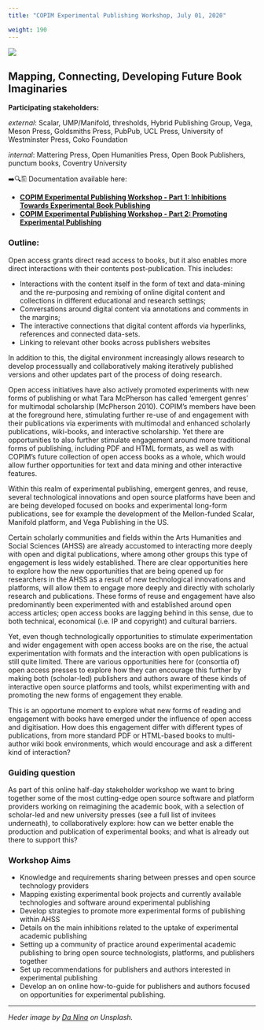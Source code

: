 ```yaml
---
title: "COPIM Experimental Publishing Workshop, July 01, 2020"

weight: 190
---
```


![](/images/da-nina-MBqwXZTfkdA-unsplash-cropped.jpg)

## Mapping, Connecting, Developing Future Book Imaginaries

**Participating stakeholders:**

_external_: Scalar, UMP/Manifold, thresholds, Hybrid Publishing Group, Vega, Meson Press, Goldsmiths Press, PubPub, UCL Press, University of Westminster Press, Coko Foundation

_internal_: Mattering Press, Open Humanities Press, Open Book Publishers, punctum books, Coventry University


➡️🔍🖺 Documentation available here:
  - **[COPIM Experimental Publishing Workshop - Part 1: Inhibitions Towards Experimental Book Publishing](https://doi.org/10.21428/785a6451.8265afcb)**
  - **[COPIM Experimental Publishing Workshop - Part 2: Promoting Experimental Publishing](https://doi.org/10.21428/785a6451.a21d57b6)**

### Outline:

Open access grants direct read access to books, but it also enables more direct interactions with their contents post-publication. This includes:

* Interactions with the content itself in the form of text and data-mining and the re-purposing and remixing of online digital content and collections in different educational and research settings;
* Conversations around digital content via annotations and comments in the margins;
* The interactive connections that digital content affords via hyperlinks, references and connected data-sets.
* Linking to relevant other books across publishers websites

In addition to this, the digital environment increasingly allows research to develop processually and collaboratively making iteratively published versions and other updates part of the process of doing research.

Open access initiatives have also actively promoted experiments with new forms of publishing or what Tara McPherson has called ‘emergent genres’ for multimodal scholarship (McPherson 2010). COPIM’s members have been at the foreground here, stimulating further re-use of and engagement with their publications via experiments with multimodal and enhanced scholarly publications, wiki-books, and interactive scholarship. Yet there are opportunities to also further stimulate engagement around more traditional forms of publishing, including PDF and HTML formats, as well as with COPIM’s future collection of open access books as a whole, which would allow further opportunities for text and data mining and other interactive features.

Within this realm of experimental publishing, emergent genres, and reuse, several technological innovations and open source platforms have been and are being developed focused on books and experimental long-form publications, see for example the development of the Mellon-funded Scalar, Manifold platform, and Vega Publishing in the US.

Certain scholarly communities and fields within the Arts Humanities and Social Sciences (AHSS) are already accustomed to interacting more deeply with open and digital publications, where among other groups this type of engagement is less widely established. There are clear opportunities here to explore how the new opportunities that are being opened up for researchers in the AHSS as a result of new technological innovations and platforms, will allow them to engage more deeply and directly with scholarly research and publications. These forms of reuse and engagement have also predominantly been experimented with and established around open access articles; open access books are lagging behind in this sense, due to both technical, economical (i.e. IP and copyright) and cultural barriers.

Yet, even though technologically opportunities to stimulate experimentation and wider engagement with open access books are on the rise, the actual experimentation with formats and the interaction with open publications is still quite limited. There are various opportunities here for (consortia of) open access presses to explore how they can encourage this further by making both (scholar-led) publishers and authors aware of these kinds of interactive open source platforms and tools, whilst experimenting with and promoting the new forms of engagement they enable.

This is an opportune moment to explore what new forms of reading and engagement with books have emerged under the influence of open access and digitisation. How does this engagement differ with different types of publications, from more standard PDF or HTML-based books to multi-author wiki book environments, which would encourage and ask a different kind of interaction?

### Guiding question

As part of this online half-day stakeholder workshop we want to bring together some of the most cutting-edge open source software and platform providers working on reimagining the academic book, with a selection of scholar-led and new university presses (see a full list of invitees underneath), to collaboratively explore: how can we better enable the production and publication of experimental books; and what is already out there to support this?

### Workshop Aims

- Knowledge and requirements sharing between presses and open source technology providers
- Mapping existing experimental book projects and currently available technologies and software around experimental publishing
- Develop strategies to promote more experimental forms of publishing within AHSS
- Details on the main inhibitions related to the uptake of experimental academic publishing
- Setting up a community of practice around experimental academic publishing to bring open source technologists, platforms, and publishers together
- Set up recommendations for publishers and authors interested in experimental publishing
- Develop an on online how-to-guide for publishers and authors focused on opportunities for experimental publishing.



---

*Heder image by [Da Nina](https://unsplash.com/@daninasplash) on Unsplash.*
